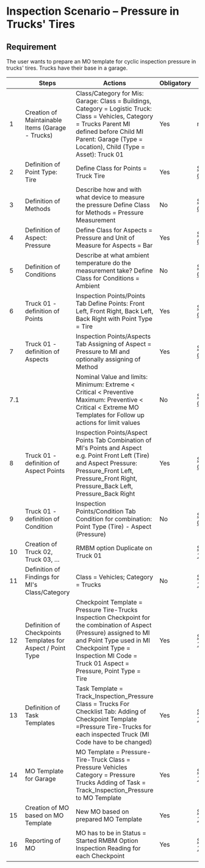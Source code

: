 # Inspection Scenario – Pressure in Trucks' Tires

## Requirement

The user wants to prepare an MO template for cyclic inspection pressure in trucks' tires. Trucks have their base in a garage.

|     | Steps                                                       | Actions                                                                                                                                                                                                                                 | Obligatory | .mp4        |
|-----|-------------------------------------------------------------|-----------------------------------------------------------------------------------------------------------------------------------------------------------------------------------------------------------------------------------------|------------|-------------|
| 1   | Creation of Maintainable Items (Garage - Trucks)            | Class/Category for Mis: Garage: Class = Buildings, Category = Logistic Truck: Class = Vehicles, Category = Trucks Parent MI defined before Child MI  Parent: Garage (Type = Location), Child (Type = Asset): Truck 01                   | Yes        | media       |
| 2   | Definition of Point Type: Tire                              | Define Class for Points = Truck Tire                                                                                                                                                                                                    | Yes        | [Step-02](./media/Step02.mp4)  |
| 3   | Definition of Methods                                       | Describe how and with what device to measure the pressure Define Class for Methods = Pressure Measurement                                                                                                                               | No         | [Step-03](./media/Step03.mp4)  |
| 4   | Definition of Aspect: Pressure                              | Define Class for Aspects = Pressure and Unit of Measure for Aspects = Bar                                                                                                                                                               | Yes        | [Step-04](./media/Step04.mp4)  |
| 5   | Definition of Conditions                                    | Describe at what ambient temperature do the measurement take? Define Class for Conditions = Ambient                                                                                                                                     | No         | [Step-05](./media/Step05.mp4)  |
| 6   | Truck 01 - definition of Points                             | Inspection Points/Points Tab Define Points: Front Left, Front Right, Back Left, Back Right with Point Type = Tire                                                                                                                       | Yes        | [Step-06](./media/Step06.mp4)  |
| 7   | Truck 01 - definition of Aspects                            | Inspection Points/Aspects Tab Assigning of Aspect = Pressure to MI and optionally assigning of Method                                                                                                                                   | Yes        | [Step-07](./media/Step07.mp4)  |
| 7.1 |                                                             | Nominal Value and limits: Minimum: Extreme < Critical < Preventive Maximum: Preventive < Critical < Extreme MO Templates for Follow up actions for limit values                                                                         | No         | [Step-071](./media/Step071.mp4) |
| 8   | Truck 01 - definition of Aspect Points                      | Inspection Points/Aspect Points Tab Combination of MI's Points and Aspect e.g. Point Front Left (Tire) and Aspect Pressure: Pressure_Front Left, Pressure_Front Right, Pressure_Back Left, Pressure_Back Right                          | Yes        | [Step-08](./media/Step08.mp4)  |
| 9   | Truck 01 - definition of Condition                          | Inspection Points/Condition Tab Condition for combination: Point Type (Tire) - Aspect (Pressure)                                                                                                                                        | No         | [Step-09](./media/Step09.mp4)  |
| 10  | Creation of Truck 02, Truck 03, …                           | RMBM option Duplicate on Truck 01                                                                                                                                                                                                       |            | [Step-10](./media/Step10.mp4)  |
| 11  | Definition of Findings for MI's Class/Category              | Class = Vehicles; Category = Trucks                                                                                                                                                                                                     | No         | [Step-11](./media/Step11.mp4)  |
| 12  | Definition of Checkpoints Templates for Aspect / Point Type | Checkpoint Template = Pressure Tire-Trucks Inspection Checkpoint for the combination of Aspect (Pressure) assigned to MI and Point Type used in MI Checkpoint Type = Inspection MI Code = Truck 01 Aspect = Pressure, Point Type = Tire | Yes        | [Step-12](./media/Step12.mp4)  |
| 13  | Definition of Task Templates                                | Task Template = Track_Inspection_Pressure Class = Trucks For Checklist Tab: Adding of Checkpoint Template =Pressure Tire-Trucks for each inspected Truck (MI Code have to be changed)                                                   | Yes        | [Step-13](./media/Step13.mp4)  |
| 14  | MO Template for Garage                                      | MO Template = Pressure-Tire-Truck Class = Pressure Vehicles Category = Pressure Trucks Adding of Task = Track_Inspection_Pressure to MO Template                                                                                        | Yes        | [Step-14](./media/Step14.mp4)  |
| 15  | Creation of MO based on MO Template                         | New MO based on prepared MO Template                                                                                                                                                                                                    | Yes        | [Step-15](./media/Step15.mp4)  |
| 16  | Reporting of MO                                             | MO has to be in Status = Started RMBM Option Inspection Reading for each Checkpoint                                                                                                                                                     | Yes        | [Step-16](./media/Step16.mp4)  |
